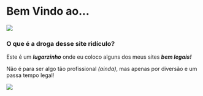 <h1>Bem Vindo ao...</h1>
<img src="https://i.imgur.com/RuHR0aR.png">

  <h3>O que é a droga desse site ridículo?</h3>
<p>Este é um <em><strong>lugarzinho</strong></em> onde eu coloco alguns dos meus sites <em><strong>bem legais!</strong></em></p>
<p> Não é para ser algo tão profissional <em>(ainda)</em>, mas apenas por diversão e um passa tempo legal!</p>
<img src="https://encrypted-tbn0.gstatic.com/images?q=tbn:ANd9GcQhBOAV9bO41MENAjVMjGNlvpD-0q8KlKPcfspoXzRlCDi_g_EE-U_8dd4&s=10">
